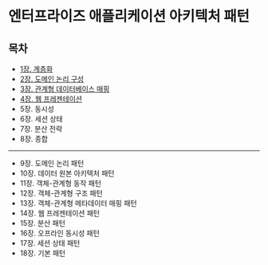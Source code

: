 # 엔터프라이즈 애플리케이션 아키텍처 패턴
## 목차
- [1장. 계층화](./contents/chapter01.md)
- [2장. 도메인 논리 구성](./contents/chapter02.md)
- [3장. 관계형 데이터베이스 매핑](./contents/chapter03.md)
- [4장. 웹 프레젠테이션](./contents/chapter04.md)
- 5장. 동시성
- 6장. 세션 상태
- 7장. 분산 전략
- 8장. 종합
---
- 9장. 도메인 논리 패턴
- 10장. 데이터 원본 아키텍처 패턴
- 11장. 객체-관계형 동작 패턴
- 12장. 객체-관계형 구조 패턴
- 13장. 객체-관계형 메타데이터 매핑 패턴
- 14장. 웹 프레젠테이션 패턴
- 15장. 분산 패턴
- 16장. 오프라인 동시성 패턴
- 17장. 세션 상태 패턴
- 18장. 기본 패턴